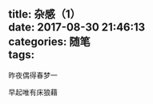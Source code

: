 title: 杂感（1）   
date: 2017-08-30 21:46:13    
categories: 随笔    
tags:
---

昨夜偶得春梦一

早起唯有床狼藉

<!--日有所思夜乃梦

或是苦独身已久
-->
